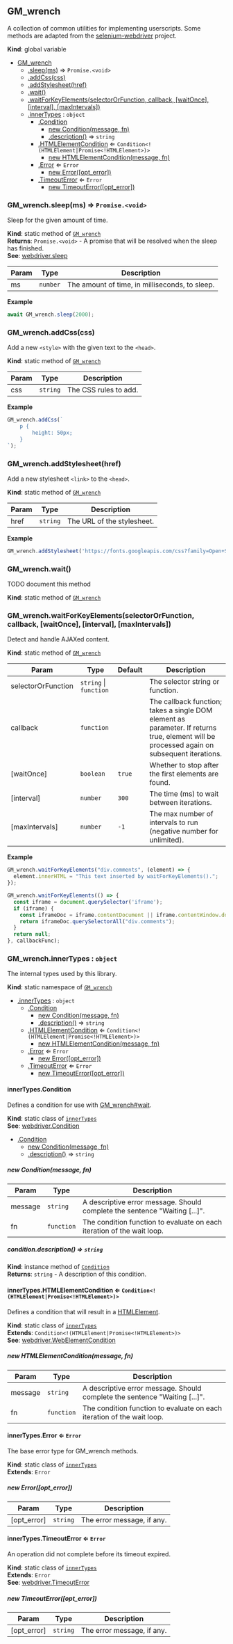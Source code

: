<a name="GM_wrench"></a>

## GM\_wrench
A collection of common utilities for implementing userscripts.  Some methods are adapted from the[selenium-webdriver](https://www.selenium.dev/selenium/docs/api/javascript/module/selenium-webdriver/) project.

**Kind**: global variable  

* [GM_wrench](#GM_wrench)
    * [.sleep(ms)](#GM_wrench.sleep) ⇒ <code>Promise.&lt;void&gt;</code>
    * [.addCss(css)](#GM_wrench.addCss)
    * [.addStylesheet(href)](#GM_wrench.addStylesheet)
    * [.wait()](#GM_wrench.wait)
    * [.waitForKeyElements(selectorOrFunction, callback, [waitOnce], [interval], [maxIntervals])](#GM_wrench.waitForKeyElements)
    * [.innerTypes](#GM_wrench.innerTypes) : <code>object</code>
        * [.Condition](#GM_wrench.innerTypes.Condition)
            * [new Condition(message, fn)](#new_GM_wrench.innerTypes.Condition_new)
            * [.description()](#GM_wrench.innerTypes.Condition+description) ⇒ <code>string</code>
        * [.HTMLElementCondition](#GM_wrench.innerTypes.HTMLElementCondition) ⇐ <code>Condition&lt;!(HTMLElement\|Promise&lt;!HTMLElement&gt;)&gt;</code>
            * [new HTMLElementCondition(message, fn)](#new_GM_wrench.innerTypes.HTMLElementCondition_new)
        * [.Error](#GM_wrench.innerTypes.Error) ⇐ <code>Error</code>
            * [new Error([opt_error])](#new_GM_wrench.innerTypes.Error_new)
        * [.TimeoutError](#GM_wrench.innerTypes.TimeoutError) ⇐ <code>Error</code>
            * [new TimeoutError([opt_error])](#new_GM_wrench.innerTypes.TimeoutError_new)

<a name="GM_wrench.sleep"></a>

### GM_wrench.sleep(ms) ⇒ <code>Promise.&lt;void&gt;</code>
Sleep for the given amount of time.

**Kind**: static method of [<code>GM\_wrench</code>](#GM_wrench)  
**Returns**: <code>Promise.&lt;void&gt;</code> - A promise that will be resolved when the sleep has finished.  
**See**: [webdriver.sleep](https://www.selenium.dev/selenium/docs/api/javascript/module/selenium-webdriver/index_exports_WebDriver.html#sleep)  

| Param | Type | Description |
| --- | --- | --- |
| ms | <code>number</code> | The amount of time, in milliseconds, to sleep. |

**Example**  
```js
await GM_wrench.sleep(2000);
```
<a name="GM_wrench.addCss"></a>

### GM_wrench.addCss(css)
Add a new `<style>` with the given text to the `<head>`.

**Kind**: static method of [<code>GM\_wrench</code>](#GM_wrench)  

| Param | Type | Description |
| --- | --- | --- |
| css | <code>string</code> | The CSS rules to add. |

**Example**  
```js
GM_wrench.addCss(`    p {        height: 50px;    }`);
```
<a name="GM_wrench.addStylesheet"></a>

### GM_wrench.addStylesheet(href)
Add a new stylesheet `<link>` to the `<head>`.

**Kind**: static method of [<code>GM\_wrench</code>](#GM_wrench)  

| Param | Type | Description |
| --- | --- | --- |
| href | <code>string</code> | The URL of the stylesheet. |

**Example**  
```js
GM_wrench.addStylesheet('https://fonts.googleapis.com/css?family=Open+Sans');
```
<a name="GM_wrench.wait"></a>

### GM_wrench.wait()
TODO document this method

**Kind**: static method of [<code>GM\_wrench</code>](#GM_wrench)  
<a name="GM_wrench.waitForKeyElements"></a>

### GM_wrench.waitForKeyElements(selectorOrFunction, callback, [waitOnce], [interval], [maxIntervals])
Detect and handle AJAXed content.

**Kind**: static method of [<code>GM\_wrench</code>](#GM_wrench)  

| Param | Type | Default | Description |
| --- | --- | --- | --- |
| selectorOrFunction | <code>string</code> \| <code>function</code> |  | The selector string or function. |
| callback | <code>function</code> |  | The callback function; takes a single DOM element as parameter.                                               If returns true, element will be processed again on subsequent iterations. |
| [waitOnce] | <code>boolean</code> | <code>true</code> | Whether to stop after the first elements are found. |
| [interval] | <code>number</code> | <code>300</code> | The time (ms) to wait between iterations. |
| [maxIntervals] | <code>number</code> | <code>-1</code> | The max number of intervals to run (negative number for unlimited). |

**Example**  
```js
GM_wrench.waitForKeyElements("div.comments", (element) => {  element.innerHTML = "This text inserted by waitForKeyElements().";});GM_wrench.waitForKeyElements(() => {  const iframe = document.querySelector('iframe');  if (iframe) {    const iframeDoc = iframe.contentDocument || iframe.contentWindow.document;    return iframeDoc.querySelectorAll("div.comments");  }  return null;}, callbackFunc);
```
<a name="GM_wrench.innerTypes"></a>

### GM_wrench.innerTypes : <code>object</code>
The internal types used by this library.

**Kind**: static namespace of [<code>GM\_wrench</code>](#GM_wrench)  

* [.innerTypes](#GM_wrench.innerTypes) : <code>object</code>
    * [.Condition](#GM_wrench.innerTypes.Condition)
        * [new Condition(message, fn)](#new_GM_wrench.innerTypes.Condition_new)
        * [.description()](#GM_wrench.innerTypes.Condition+description) ⇒ <code>string</code>
    * [.HTMLElementCondition](#GM_wrench.innerTypes.HTMLElementCondition) ⇐ <code>Condition&lt;!(HTMLElement\|Promise&lt;!HTMLElement&gt;)&gt;</code>
        * [new HTMLElementCondition(message, fn)](#new_GM_wrench.innerTypes.HTMLElementCondition_new)
    * [.Error](#GM_wrench.innerTypes.Error) ⇐ <code>Error</code>
        * [new Error([opt_error])](#new_GM_wrench.innerTypes.Error_new)
    * [.TimeoutError](#GM_wrench.innerTypes.TimeoutError) ⇐ <code>Error</code>
        * [new TimeoutError([opt_error])](#new_GM_wrench.innerTypes.TimeoutError_new)

<a name="GM_wrench.innerTypes.Condition"></a>

#### innerTypes.Condition
Defines a condition for use with [GM_wrench#wait](GM_wrench#wait).

**Kind**: static class of [<code>innerTypes</code>](#GM_wrench.innerTypes)  
**See**: [webdriver.Condition](https://www.selenium.dev/selenium/docs/api/javascript/module/selenium-webdriver/index_exports_Condition.html)  

* [.Condition](#GM_wrench.innerTypes.Condition)
    * [new Condition(message, fn)](#new_GM_wrench.innerTypes.Condition_new)
    * [.description()](#GM_wrench.innerTypes.Condition+description) ⇒ <code>string</code>

<a name="new_GM_wrench.innerTypes.Condition_new"></a>

##### new Condition(message, fn)

| Param | Type | Description |
| --- | --- | --- |
| message | <code>string</code> | A descriptive error message. Should complete the sentence "Waiting [...]". |
| fn | <code>function</code> | The condition function to evaluate on each iteration of the wait loop. |

<a name="GM_wrench.innerTypes.Condition+description"></a>

##### condition.description() ⇒ <code>string</code>
**Kind**: instance method of [<code>Condition</code>](#GM_wrench.innerTypes.Condition)  
**Returns**: <code>string</code> - A description of this condition.  
<a name="GM_wrench.innerTypes.HTMLElementCondition"></a>

#### innerTypes.HTMLElementCondition ⇐ <code>Condition&lt;!(HTMLElement\|Promise&lt;!HTMLElement&gt;)&gt;</code>
Defines a condition that will result in a [HTMLElement](HTMLElement).

**Kind**: static class of [<code>innerTypes</code>](#GM_wrench.innerTypes)  
**Extends**: <code>Condition&lt;!(HTMLElement\|Promise&lt;!HTMLElement&gt;)&gt;</code>  
**See**: [webdriver.WebElementCondition](https://www.selenium.dev/selenium/docs/api/javascript/module/selenium-webdriver/index_exports_WebElementCondition.html)  
<a name="new_GM_wrench.innerTypes.HTMLElementCondition_new"></a>

##### new HTMLElementCondition(message, fn)

| Param | Type | Description |
| --- | --- | --- |
| message | <code>string</code> | A descriptive error message. Should complete the sentence "Waiting [...]". |
| fn | <code>function</code> | The condition function to evaluate on each iteration of the wait loop. |

<a name="GM_wrench.innerTypes.Error"></a>

#### innerTypes.Error ⇐ <code>Error</code>
The base error type for GM_wrench methods.

**Kind**: static class of [<code>innerTypes</code>](#GM_wrench.innerTypes)  
**Extends**: <code>Error</code>  
<a name="new_GM_wrench.innerTypes.Error_new"></a>

##### new Error([opt_error])

| Param | Type | Description |
| --- | --- | --- |
| [opt_error] | <code>string</code> | The error message, if any. |

<a name="GM_wrench.innerTypes.TimeoutError"></a>

#### innerTypes.TimeoutError ⇐ <code>Error</code>
An operation did not complete before its timeout expired.

**Kind**: static class of [<code>innerTypes</code>](#GM_wrench.innerTypes)  
**Extends**: <code>Error</code>  
**See**: [webdriver.TimeoutError](https://www.selenium.dev/selenium/docs/api/javascript/module/selenium-webdriver/lib/error_exports_TimeoutError.html)  
<a name="new_GM_wrench.innerTypes.TimeoutError_new"></a>

##### new TimeoutError([opt_error])

| Param | Type | Description |
| --- | --- | --- |
| [opt_error] | <code>string</code> | The error message, if any. |

